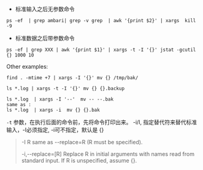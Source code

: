 
- 标准输入之后无参数命令
```vim 
ps -ef  | grep ambari| grep -v grep  | awk '{print $2}' | xargs  kill -9
```
- 标准数据之后带参数命令
```vim 
ps -ef | grep XXX | awk '{print $1}' | xargs -t -I '{}' jstat -gcutil {} 1000 10 
```
Other examples:
```vim
find . -mtime +7 | xargs -I '{}' mv {} /tmp/bak/

ls *.log | xargs -t -I '{}' mv {} {}.backup

ls *.log  | xargs -I '--'  mv -- --.bak
same as :
ls *.log  | xargs -i  mv {} {}.bak
```
`-t` 参数，在执行后面的命令前，先将命令打印出来。 
-i/I, 指定替代符来替代标准输入，-I必须指定, -i可不指定，默认是 {}
> -I R                         same as --replace=R (R must be specified).
>
> -i,--replace=[R]             Replace R in initial arguments with names read from standard input. If R is unspecified, assume {}.
